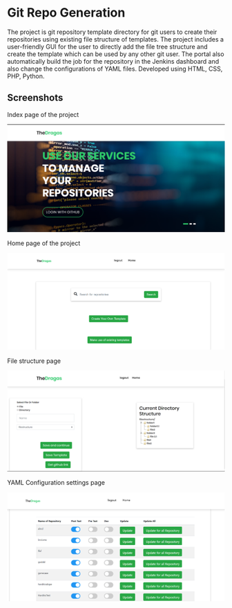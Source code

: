 # Git Repo Generation

The project is git repository template directory for git users to create their repositories using existing file structure of templates. The project includes a user-friendly GUI for the user to directly add the file tree structure and create the template which can be used by any other git user. The portal also automatically build the job for the repository in the Jenkins dashboard and also change the configurations of YAML files. Developed using HTML, CSS, PHP, Python. 
## Screenshots
Index page of the project

![Index Page](https://raw.githubusercontent.com/lekhana3003/Git-Repo-Generation/master/img/screenshots/index.PNG)

Home page of the project

![Home Page](https://raw.githubusercontent.com/lekhana3003/Git-Repo-Generation/master/img/screenshots/home.PNG)

File structure page

![file structure](https://raw.githubusercontent.com/lekhana3003/Git-Repo-Generation/master/img/screenshots/filestructure.PNG)

YAML Configuration settings page

![yaml Page](https://raw.githubusercontent.com/lekhana3003/Git-Repo-Generation/master/img/screenshots/Yaml.PNG)

